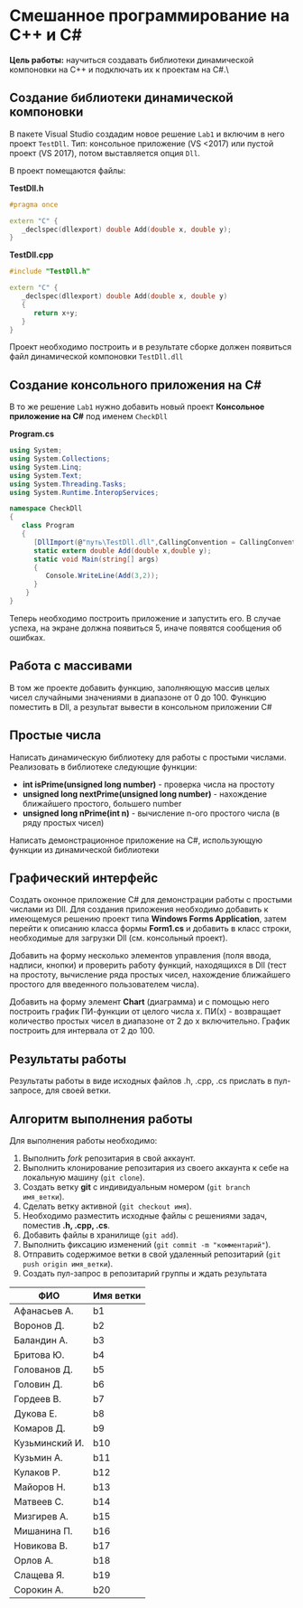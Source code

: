 # Смешанное программирование на С++ и С#

**Цель работы:** научиться создавать библиотеки динамической компоновки на С++ и подключать их к проектам на C#.\

## Создание библиотеки динамической компоновки

В пакете Visual Studio создадим новое решение `Lab1` и включим в него проект `TestDll`. Тип: консольное приложение (VS <2017) или пустой проект (VS 2017), потом выставляется опция `Dll`.

В проект помещаются файлы:

**TestDll.h**

```cpp
#pragma once

extern "C" {
   _declspec(dllexport) double Add(double x, double y);
}
```

**TestDll.cpp**

```cpp
#include "TestDll.h"

extern "C" {
   _declspec(dllexport) double Add(double x, double y)
   {
      return x+y;
   }
}
```

Проект необходимо построить и в результате сборке должен появиться файл динамической компоновки `TestDll.dll`

## Создание консольного приложения на C#

В то же решение `Lab1` нужно добавить новый проект **Консольное приложение на C#** под именем `CheckDll`

**Program.cs**

```csharp
using System;
using System.Collections;
using System.Linq;
using System.Text;
using System.Threading.Tasks;
using System.Runtime.InteropServices;

namespace CheckDll
{
   class Program
   {
      [DllImport(@"путь\TestDll.dll",CallingConvention = CallingConvention.Cdecl)]
      static extern double Add(double x,double y);
      static void Main(string[] args)
      {
         Console.WriteLine(Add(3,2));
      }
    }
}
```

Теперь необходимо построить приложение и запустить его. В случае успеха, на экране должна появиться 5, иначе появятся сообщения об ошибках.

## Работа с массивами

В том же проекте добавить функцию, заполняющую массив целых чисел случайными значениями в диапазоне от 0 до 100. Функцию поместить в Dll, а результат вывести в консольном приложении C#

## Простые числа

Написать динамическую библиотеку для работы с простыми числами. Реализовать в библиотеке следующие функции:

- **int isPrime(unsigned long number)** - проверка числа на простоту
- **unsigned long nextPrime(unsigned long number)** - нахождение ближайшего простого, большего number
- **unsigned long nPrime(int n)** - вычисление n-ого простого числа (в ряду простых чисел)

Написать демонстрационное приложение на C#, использующую функции из динамической библиотеки

## Графический интерфейс

Создать оконное приложение C# для демонстрации работы с простыми числами из Dll. Для создания приложения необходимо добавить к имеющемуся решению проект типа **Windows Forms Application**, затем перейти к описанию класса формы **Form1.cs** и добавить в класс строки, необходимые для загрузки Dll (см. консольный проект).

Добавить на форму несколько элементов управления (поля ввода, надписи, кнопки) и проверить работу функций, находящихся в Dll (тест на простоту, вычисление ряда простых чисел, нахождение ближайшего простого для введенного пользователем числа).

Добавить на форму элемент **Chart** (диаграмма) и с помощью него построить график ПИ-функции от целого числа x. ПИ(x) - возвращает количество простых чисел в диапазоне от 2 до x включительно. График построить для интервала от 2 до 100.

## Результаты работы

Результаты работы в виде исходных файлов .h, .cpp, .cs прислать в пул-запросе, для своей ветки. 

## Алгоритм выполнения работы

Для выполнения работы необходимо:

1. Выполнить *fork* репозитария в свой аккаунт.
1. Выполнить клонирование репозитария из своего аккаунта к себе на локальную машину (`git clone`).
1. Создать ветку **git** с индивидуальным номером (`git branch имя_ветки`).
1. Сделать ветку активной (`git checkout имя`).
1. Необходимо разместить исходные файлы с решениями задач, поместив **.h, .cpp, .cs**. 
1. Добавить файлы в хранилище (`git add`).
1. Выполнить фиксацию изменений (`git commit -m "комментарий"`).
1. Отправить содержимое ветки в свой удаленный репозитарий (`git push origin имя_ветки`).
1. Создать пул-запрос в репозитарий группы и ждать результата 


|  ФИО              | Имя ветки |
|-------------------|-----------|
| Афанасьев А.     | b1 |
| Воронов Д.    | b2 |
| Баландин А.    | b3 |
| Бритова Ю.|  b4 |
| Голованов Д.         | b5  |
| Головин Д.        | b6 |
| Гордеев В.       | b7 |
| Дукова Е.     | b8 |
| Комаров Д.       | b9 |
| Кузьминский И.     | b10 |
| Кузьмин А.          | b11 |
| Кулаков Р.  | b12  |
| Майоров Н.     | b13 |
| Матвеев С.        | b14 |
| Мизгирев А.            | b15 |
| Мишанина П. | b16 |
| Новикова В.     | b17 |
| Орлов А.      | b18 |
| Слащева Я. | b19 |
| Сорокин А. | b20 |




